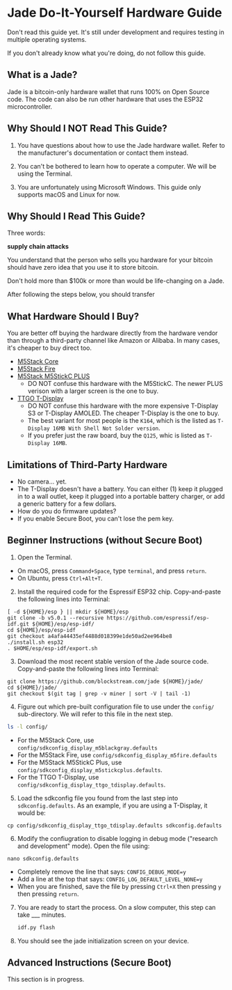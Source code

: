 # Jade Do-It-Yourself Hardware Guide

Don't read this guide yet. It's still under development and requires testing in multiple operating systems.

If you don't already know what you're doing, do not follow this guide.

## What is a Jade?

Jade is a bitcoin-only hardware wallet that runs 100% on Open Source code. The code can also be run other hardware that uses the ESP32 microcontroller.

## Why Should I NOT Read This Guide?

1. You have questions about how to use the Jade hardware wallet. Refer to the manufacturer's documentation or contact them instead.

2. You can't be bothered to learn how to operate a computer. We will be using the Terminal.

3. You are unfortunately using Microsoft Windows. This guide only supports macOS and Linux for now.

## Why Should I Read This Guide?

Three words:

**supply chain attacks**

You understand that the person who sells you hardware for your bitcoin should have zero idea that you use it to store bitcoin.

Don't hold more than $100k or more than would be life-changing on a Jade.

After following the steps below, you should transfer 

## What Hardware Should I Buy?

You are better off buying the hardware directly from the hardware vendor than through a third-party channel like Amazon or Alibaba. In many cases, it's cheaper to buy direct too.

- [M5Stack Core](https://shop.m5stack.com/products/esp32-basic-core-iot-development-kit-v2-6)
- [M5Stack Fire](https://shop.m5stack.com/products/m5stack-fire-iot-development-kit-psram-v2-6)
- [M5Stack M5StickC PLUS](https://shop.m5stack.com/products/m5stickc-plus-esp32-pico-mini-iot-development-kit)
  - DO NOT confuse this hardware with the M5StickC. The newer PLUS verison with a larger screen is the one to buy.
- [TTGO T-Display](https://www.lilygo.cc/products/lilygo%C2%AE-ttgo-t-display-1-14-inch-lcd-esp32-control-board?variant=42720264683701)
  - DO NOT confuse this hardware with the more expensive T-Display S3 or T-Display AMOLED. The cheaper T-Display is the one to buy.
  - The best variant for most people is the `K164`, which is the listed as `T-Display 16MB With Shell Not Solder version`.
  - If you prefer just the raw board, buy the `Q125`, whic is listed as `T-Display 16MB`.

## Limitations of Third-Party Hardware

- No camera... yet.
- The T-Display doesn't have a battery. You can either (1) keep it plugged in to a wall outlet, keep it plugged into a portable battery charger, or add a generic battery for a few dollars.
- How do you do firmware updates?
- If you enable Secure Boot, you can't lose the pem key.

## Beginner Instructions (without Secure Boot)

1. Open the Terminal.
  - On macOS, press `Command+Space`, type `terminal`, and press `return`.
  - On Ubuntu, press `Ctrl+Alt+T`.
  
2. Install the required code for the Espressif ESP32 chip. Copy-and-paste the following lines into Terminal:
  ```
  [ -d ${HOME}/esp } || mkdir ${HOME}/esp
  git clone -b v5.0.1 --recursive https://github.com/espressif/esp-idf.git ${HOME}/esp/esp-idf/
  cd ${HOME}/esp/esp-idf
  git checkout a4afa44435ef4488d018399e1de50ad2ee964be8
  ./install.sh esp32
  . $HOME/esp/esp-idf/export.sh
  ```
  
3. Download the most recent stable version of the Jade source code. Copy-and-paste the following lines into Terminal:
  ```
  git clone https://github.com/blockstream.com/jade ${HOME}/jade/
  cd ${HOME}/jade/
  git checkout $(git tag | grep -v miner | sort -V | tail -1)
  ```
  
4. Figure out which pre-built configuration file to use under the `config/` sub-directory. We will refer to this file in the next step.
  ```bash
  ls -l config/
  ```
  - For the M5Stack Core, use `config/sdkconfig_display_m5blackgray.defaults`
  - For the M5Stack Fire, use `config/sdkconfig_display_m5fire.defaults`
  - For the M5Stack M5StickC Plus, use `config/sdkconfig_display_m5stickcplus.defaults`.
  - For the TTGO T-Display, use `config/sdkconfig_display_ttgo_tdisplay.defaults`.

5. Load the sdkconfig file you found from the last step into `sdkconfig.defaults`. As an example, if you are using a T-Display, it would be:
  ```
  cp config/sdkconfig_display_ttgo_tdisplay.defaults sdkconfig.defaults
  ```

6. Modify the confiugration to disable logging in debug mode ("research and development" mode). Open the file using:
  ```
  nano sdkconfig.defaults
  ```
  - Completely remove the line that says: `CONFIG_DEBUG_MODE=y`
  - Add a line at the top that says: `CONFIG_LOG_DEFAULT_LEVEL_NONE=y`
  - When you are finished, save the file by pressing `Ctrl+X` then pressing `y` then pressing `return`.
  
7. You are ready to start the process. On a slow computer, this step can take ___ minutes.
    ```bash
    idf.py flash
    ```

8. You should see the jade initialization screen on your device.

## Advanced Instructions (Secure Boot)

This section is in progress.
